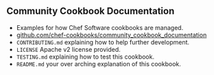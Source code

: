 ## Community Cookbook Documentation

* Examples for how Chef Software cookbooks are managed.
* [github.com/chef-cookbooks/community_cookbook_documentation](https://github.com/chef-cookbooks/community_cookbook_documentation)
* `CONTRIBUTING.md` explaining how to help further development.
* `LICENSE` Apache v2 license provided.
* `TESTING.md` explaining how to test this cookbook.
* `README.md` your over arching explanation of this cookbook.
